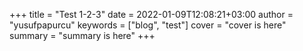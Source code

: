 +++
title = "Test 1-2-3"
date = 2022-01-09T12:08:21+03:00
author = "yusufpapurcu"
keywords = ["blog", "test"]
cover = "cover is here"
summary = "summary is here"
+++
